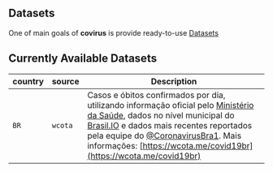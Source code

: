 ## Datasets

One of main goals of **covirus** is provide ready-to-use [Datasets](https://github.com/maricatovictor/covirus/blob/master/covirus/data/dataset.py)

## Currently Available Datasets

| country | source  | Description                                                                                                                                                                                                                                                                                                                                                                                         |
| ------- | ------- | --------------------------------------------------------------------------------------------------------------------------------------------------------------------------------------------------------------------------------------------------------------------------------------------------------------------------------------------------------------------------------------------------- |
| `BR`    | `wcota` | Casos e óbitos confirmados por dia, utilizando informação oficial pelo  [Ministério da Saúde](https://covid.saude.gov.br/), dados no nível municipal do  [Brasil.IO](https://brasil.io/dataset/covid19/caso)  e dados mais recentes reportados pela equipe do  [@CoronavirusBra1](https://twitter.com/CoronavirusBra1). Mais informações:  [https://wcota.me/covid19br](https://wcota.me/covid19br) |